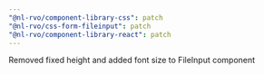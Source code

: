 ```yaml
---
"@nl-rvo/component-library-css": patch
"@nl-rvo/css-form-fileinput": patch
"@nl-rvo/component-library-react": patch
---
```


Removed fixed height and added font size to FileInput component
